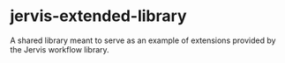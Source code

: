 # jervis-extended-library
A shared library meant to serve as an example of extensions provided by the Jervis workflow library.
